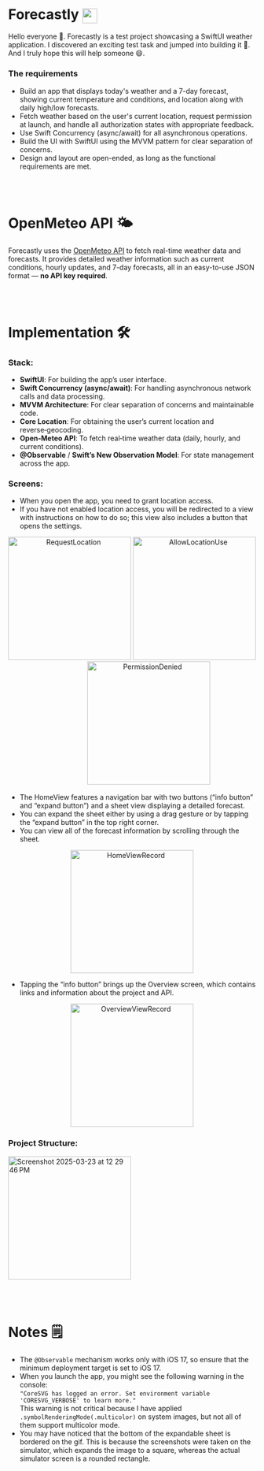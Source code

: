 
<h1>
  Forecastly
  <img src="https://github.com/user-attachments/assets/fede5c8f-2a26-4cee-8b03-d2d078473471" width="30" height="30" style="vertical-align: middle;" />
</h1>

Hello everyone 👋. Forecastly is a test project showcasing a SwiftUI weather application. I discovered an exciting test task and jumped into building it 🚀. And I truly hope this will help someone 😄.

### The requirements
- Build an app that displays today's weather and a 7-day forecast, showing current temperature and conditions, and location along with daily high/low forecasts.
- Fetch weather based on the user's current location, request permission at launch, and handle all authorization states with appropriate feedback.
- Use Swift Concurrency (async/await) for all asynchronous operations.
- Build the UI with SwiftUI using the MVVM pattern for clear separation of concerns.
- Design and layout are open-ended, as long as the functional requirements are met.

<br /><br />


# OpenMeteo API 🌤
Forecastly uses the [OpenMeteo API](https://open-meteo.com/) to fetch real-time weather data and forecasts. It provides detailed weather information such as current conditions, hourly updates, and 7-day forecasts, all in an easy-to-use JSON format — **no API key required**.


<br /><br />

# Implementation 🛠️

### Stack:

- **SwiftUI**: For building the app’s user interface.  
- **Swift Concurrency (async/await)**: For handling asynchronous network calls and data processing.  
- **MVVM Architecture**: For clear separation of concerns and maintainable code.  
- **Core Location**: For obtaining the user’s current location and reverse‑geocoding.  
- **Open‑Meteo API**: To fetch real‑time weather data (daily, hourly, and current conditions).  
- **@Observable** / **Swift’s New Observation Model**: For state management across the app.



### Screens:
- When you open the app, you need to grant location access.
- If you have not enabled location access, you will be redirected to a view with instructions on how to do so; this view also includes a button that opens the settings.

<p align="center">
  <img src="https://github.com/user-attachments/assets/87a703ff-d4f6-448d-8bff-b1dc05aa486e" 
       alt="RequestLocation"
       width="250" />
  <img src="https://github.com/user-attachments/assets/c0dfd06f-fce8-457c-bd65-3501e856f0dc" 
       alt="AllowLocationUse"
       width="250" />
  &nbsp;&nbsp;&nbsp;&nbsp;&nbsp;&nbsp;
  <img src="https://github.com/user-attachments/assets/65ace3ce-7516-46cd-b872-6564cb0e4332" 
       alt="PermissionDenied"
       width="250" 
       style="margin-left: 40px;" />
</p>

- The HomeView features a navigation bar with two buttons (“info button” and “expand button”) and a sheet view displaying a detailed forecast.
- You can expand the sheet either by using a drag gesture or by tapping the “expand button” in the top right corner.
- You can view all of the forecast information by scrolling through the sheet.

<p align="center">
  <img src="https://github.com/user-attachments/assets/ab509bca-35b1-4b14-9f52-0fc26cfc3a27" 
       alt="HomeViewRecord" 
       width="250" />
</p>

- Tapping the “info button” brings up the Overview screen, which contains links and information about the project and API.
<p align="center">
  <img src="https://github.com/user-attachments/assets/6a6bfa84-5157-4001-93b1-52925e00e024" 
       alt="OverviewViewRecord" 
       width="250" />
</p>


### Project Structure:
<img width="250" alt="Screenshot 2025-03-23 at 12 29 46 PM" src="https://github.com/user-attachments/assets/bb5e779c-3d53-489c-ad95-4ab04e3f16db" />


<br /><br />
  
# Notes 🗒️
- The `@Observable` mechanism works only with iOS 17, so ensure that the minimum deployment target is set to iOS 17.
- When you launch the app, you might see the following warning in the console:  
  `"CoreSVG has logged an error. Set environment variable 'CORESVG_VERBOSE' to learn more."`  
  This warning is not critical because I have applied `.symbolRenderingMode(.multicolor)` on system images, but not all of them support multicolor mode.
- You may have noticed that the bottom of the expandable sheet is bordered on the gif. This is because the screenshots were taken on the simulator, which expands the image to a square, whereas the actual simulator screen is a rounded rectangle.

  
